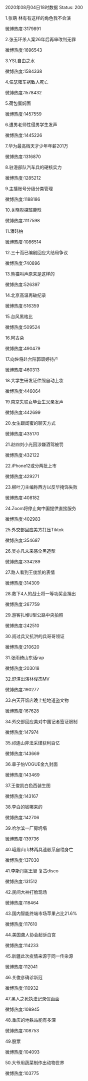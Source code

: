 2020年08月04日18时数据
Status: 200

1.张萌 林有有这样的角色我不会演

微博热度:3179891

2.张玉环杀人案26年后再审改判无罪

微博热度:1696543

3.YSL自由之水

微博热度:1584338

4.任瑟雍车祸致人死亡

微博热度:1578432

5.荷包蛋焖面

微博热度:1457559

6.遭男老师性侵男学生发声

微博热度:1445226

7.华为最高档天才少年年薪201万

微博热度:1316870

8.驻港部队汽车兵的硬核实力

微博热度:1285212

9.主播账号分级分类管理

微博热度:1188186

10.关晓彤探班鹿晗

微博热度:1117598

11.潘玮柏

微博热度:1086514

12.三十而已编剧回应大结局争议

微博热度:740896

13.熊猫叫声原来是这样的

微博热度:526397

14.北京高温再破纪录

微博热度:516359

15.台风黑格比

微博热度:509524

16.阿古朵

微博热度:490479

17.向佐将赴台陪郭碧婷待产

微博热度:460313

18.大学生研发证件照自动上妆

微博热度:446064

19.南京失联女毕业生父亲发声

微博热度:442699

20.女生跟闺蜜的聊天方式

微博热度:435170

21.赵四刘小光因涉嫌酒驾被罚

微博热度:432122

22.iPhone12或分两批上市

微博热度:429271

23.柳叶刀主编称西方以反华掩饰失败

微博热度:408182

24.Zoom将停止向中国提供直接服务

微博热度:402983

25.外交部回应美方打压Tiktok

微博热度:354687

26.吴亦凡未来感全黑造型

微博热度:334289

27.路人看到王俊凯的表情

微博热度:314309

28.救下4人的战士将一等功奖金捐出

微博热度:267759

29.游客扎堆U型公路中央拍照

微博热度:242510

30.阅过兵又抗洪的兵哥哥领证

微博热度:210620

31.张雨绮山东话rap

微博热度:203018

32.舒淇出演林俊杰MV

微博热度:190277

33.白天开饭店晚上挖地道盗文物

微博热度:167628

34.外交部回应美对中国记者签证限制

微博热度:147974

35.祁连山非法采煤获利百亿

微博热度:143669

36.章子怡VOGUE金九封面

微博热度:143469

37.王俊凯白色西装生图

微博热度:143167

38.李白的钱哪来的

微博热度:142706

39.哈尔滨一厂房坍塌

微博热度:139736

40.峨眉山山林两具遗骸系自缢身亡

微博热度:137030

41.李斯丹妮王智 复古disco

微博热度:131512

42.民间大神打脸现场

微博热度:118464

43.国内智能终端市场苹果占比21.6%

微博热度:117610

44.美国聋人协会起诉白宫

微博热度:114233

45.新疆此次疫情来源于同一传染源

微博热度:112041

46.关俊彦确诊新冠

微博热度:110932

47.黑人之死执法记录仪画面

微博热度:108945

48.重庆的地铁站能有多深

微博热度:108753

49.股票

微博热度:104093

50.大爷用蔬菜制作出动物世界

微博热度:103775

